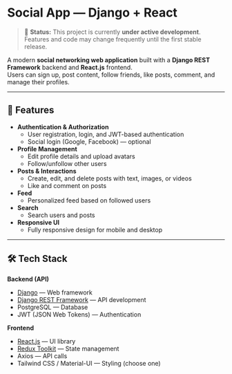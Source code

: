 # Social App — Django + React

> 🚧 **Status:** This project is currently **under active development**.  
> Features and code may change frequently until the first stable release.

A modern **social networking web application** built with a **Django REST Framework** backend and **React.js** frontend.  
Users can sign up, post content, follow friends, like posts, comment, and manage their profiles.

---

## 🚀 Features

- **Authentication & Authorization**
  - User registration, login, and JWT-based authentication
  - Social login (Google, Facebook) — optional
- **Profile Management**
  - Edit profile details and upload avatars
  - Follow/unfollow other users
- **Posts & Interactions**
  - Create, edit, and delete posts with text, images, or videos
  - Like and comment on posts
- **Feed**
  - Personalized feed based on followed users
- **Search**
  - Search users and posts
- **Responsive UI**
  - Fully responsive design for mobile and desktop

---

## 🛠 Tech Stack

**Backend (API)**  
- [Django](https://www.djangoproject.com/) — Web framework
- [Django REST Framework](https://www.django-rest-framework.org/) — API development
- PostgreSQL — Database
- JWT (JSON Web Tokens) — Authentication

**Frontend**  
- [React.js](https://react.dev/) — UI library
- [Redux Toolkit](https://redux-toolkit.js.org/) — State management
- Axios — API calls
- Tailwind CSS / Material-UI — Styling (choose one)
